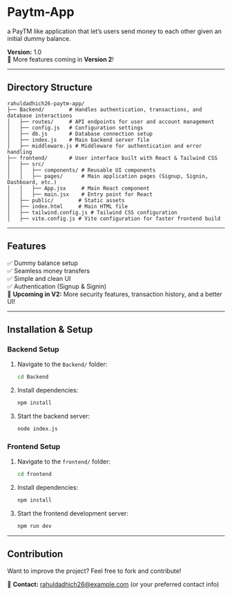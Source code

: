 # Paytm-App
a PayTM like application that let’s users send money to each other given an initial dummy balance.

**Version:** 1.0  
🚀 More features coming in **Version 2**!

---

## Directory Structure
```
rahuldadhich26-paytm-app/
├── Backend/        # Handles authentication, transactions, and database interactions
│   ├── routes/     # API endpoints for user and account management
│   ├── config.js   # Configuration settings
│   ├── db.js       # Database connection setup
│   ├── index.js    # Main backend server file
│   ├── middleware.js # Middleware for authentication and error handling
├── frontend/       # User interface built with React & Tailwind CSS
│   ├── src/
│   │   ├── components/ # Reusable UI components
│   │   ├── pages/      # Main application pages (Signup, Signin, Dashboard, etc.)
│   │   ├── App.jsx     # Main React component
│   │   ├── main.jsx    # Entry point for React
│   ├── public/        # Static assets
│   ├── index.html     # Main HTML file
│   ├── tailwind.config.js # Tailwind CSS configuration
│   ├── vite.config.js # Vite configuration for faster frontend build
```

---

## Features
✅ Dummy balance setup  
✅ Seamless money transfers  
✅ Simple and clean UI  
✅ Authentication (Signup & Signin)  
🚀 **Upcoming in V2:** More security features, transaction history, and a better UI!

---

## Installation & Setup
### Backend Setup
1. Navigate to the `Backend/` folder:  
   ```sh
   cd Backend
   ```
2. Install dependencies:  
   ```sh
   npm install
   ```
3. Start the backend server:  
   ```sh
   node index.js
   ```

### Frontend Setup
1. Navigate to the `frontend/` folder:  
   ```sh
   cd frontend
   ```
2. Install dependencies:  
   ```sh
   npm install
   ```
3. Start the frontend development server:  
   ```sh
   npm run dev
   ```

---

## Contribution
Want to improve the project? Feel free to fork and contribute!

📧 **Contact:** rahuldadhich26@example.com (or your preferred contact info)

